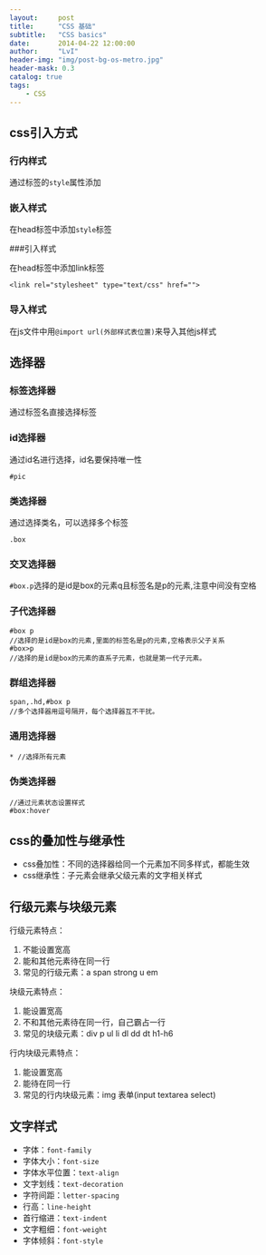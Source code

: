 ```yaml
---
layout:     post
title:      "CSS 基础"
subtitle:   "CSS basics"
date:       2014-04-22 12:00:00
author:     "LvI"
header-img: "img/post-bg-os-metro.jpg"
header-mask: 0.3
catalog: true
tags:
    - CSS
---
```



## css引入方式

### 行内样式

通过标签的`style`属性添加

### 嵌入样式

在head标签中添加`style`标签

###引入样式

在head标签中添加link标签

```
<link rel="stylesheet" type="text/css" href="">
```

### 导入样式

在js文件中用`@import url(外部样式表位置)`来导入其他js样式

## 选择器

### 标签选择器

通过标签名直接选择标签

### id选择器

通过id名进行选择，id名要保持唯一性

```
#pic
```

### 类选择器

通过选择类名，可以选择多个标签

```
.box
```

### 交叉选择器

`#box.p`选择的是id是box的元素q且标签名是p的元素,注意中间没有空格

### 子代选择器

```
#box p
//选择的是id是box的元素,里面的标签名是p的元素,空格表示父子关系
#box>p 
//选择的是id是box的元素的直系子元素，也就是第一代子元素。
```

### 群组选择器

```
span,.hd,#box p
//多个选择器用逗号隔开，每个选择器互不干扰。
```

### 通用选择器

```
* //选择所有元素
```

### 伪类选择器

```
//通过元素状态设置样式
#box:hover
```

## css的叠加性与继承性

- css叠加性：不同的选择器给同一个元素加不同多样式，都能生效
- css继承性：子元素会继承父级元素的文字相关样式

## 行级元素与块级元素

行级元素特点：
1. 不能设置宽高
2. 能和其他元素待在同一行
3. 常见的行级元素：a span strong u em 

块级元素特点：
1. 能设置宽高
2. 不和其他元素待在同一行，自己霸占一行
3. 常见的块级元素：div p ul li dl dd dt h1-h6 

行内块级元素特点：
1. 能设置宽高
2. 能待在同一行
3. 常见的行内块级元素：img 表单(input textarea select)

## 文字样式

- 字体：`font-family `
- 字体大小：`font-size `
- 字体水平位置：`text-align` 
- 文字划线：`text-decoration` 
- 字符间距：`letter-spacing` 
- 行高：`line-height` 
- 首行缩进：`text-indent` 
- 文字粗细：`font-weight` 
- 字体倾斜：`font-style` 
